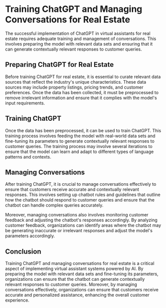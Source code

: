 Training ChatGPT and Managing Conversations for Real Estate
=======================================================================================================================================

The successful implementation of ChatGPT in virtual assistants for real estate requires adequate training and management of conversations. This involves preparing the model with relevant data sets and ensuring that it can generate contextually relevant responses to customer queries.

Preparing ChatGPT for Real Estate
---------------------------------

Before training ChatGPT for real estate, it is essential to curate relevant data sources that reflect the industry's unique characteristics. These data sources may include property listings, pricing trends, and customer preferences. Once the data has been collected, it must be preprocessed to remove irrelevant information and ensure that it complies with the model's input requirements.

Training ChatGPT
----------------

Once the data has been preprocessed, it can be used to train ChatGPT. This training process involves feeding the model with real-world data sets and fine-tuning its parameters to generate contextually relevant responses to customer queries. The training process may involve several iterations to ensure that the model can learn and adapt to different types of language patterns and contexts.

Managing Conversations
----------------------

After training ChatGPT, it is crucial to manage conversations effectively to ensure that customers receive accurate and contextually relevant responses. This involves setting up chatbot rules and guidelines that outline how the chatbot should respond to customer queries and ensure that the chatbot can handle complex queries accurately.

Moreover, managing conversations also involves monitoring customer feedback and adjusting the chatbot's responses accordingly. By analyzing customer feedback, organizations can identify areas where the chatbot may be generating inaccurate or irrelevant responses and adjust the model's parameters accordingly.

Conclusion
----------

Training ChatGPT and managing conversations for real estate is a critical aspect of implementing virtual assistant systems powered by AI. By preparing the model with relevant data sets and fine-tuning its parameters, organizations can ensure that the chatbot can generate contextually relevant responses to customer queries. Moreover, by managing conversations effectively, organizations can ensure that customers receive accurate and personalized assistance, enhancing the overall customer experience.
